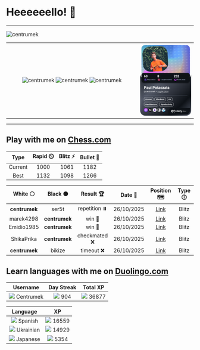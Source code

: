 # Heeeeeello! 👋

----

<div>
    <img
        src="https://komarev.com/ghpvc/?username=centrumek&label=visitors&color=0e75b6&style=flat"
        alt="centrumek"
    />
</div>

<table>
  <tbody>
    <tr>
      <td align="center" width="70%" colspan="2">
        <img 
            src="https://github-readme-stats.vercel.app/api?username=centrumek&show_icons=true&count_private=true&theme=dark&hide_border=true&hide=issues,contribs&bg_color=00000000"
            alt="centrumek"
          />
        <img
            src="https://github-readme-stats.vercel.app/api/top-langs/?username=centrumek&layout=compact&hide_border=true&theme=dark&bg_color=00000000&langs_count=6&exclude_repo=air-statistic-app"
            alt="centrumek"
        />
        <img 
            src="https://github-readme-streak-stats.herokuapp.com?user=centrumek&theme=dark&hide_border=true&background=FFFFFF00"
            alt="centrumek"
        />
      </td>
      <td width="30%" rowspan="2">
        <a href="https://app.daily.dev/centrumek">
          <img
            src="./devcard.png"
            alt="centrumek"
          />
        </a>
      </td>
    </tr>
  </tbody>
</table>

---

## Play with me on [Chess.com](https://www.chess.com/member/centrumek)

<div align="center">
<!--START_SECTION:chessStats-->
<!-- Automatically generated with https://github.com/Balastrong/chess-stats-action -->

| Type | Rapid ⏲️ | Blitz ⚡ | Bullet 🔫 |
|:---:|:---:|:---:|:---:|
| Current | 1000 | 1061 | 1182 |
| Best | 1132 | 1098 | 1266 |

| White ⚪ | Black ⚫ | Result 🏆 | Date 📅 | Position 🗺️ | Type 🕕 |
|:---:|:---:|:---:|:---:|:---:|:---:|
| **centrumek** | ser5t | repetition ⏸️ | 26/10/2025 | <a href="http://www.ee.unb.ca/cgi-bin/tervo/fen.pl?select=8/p7/1p6/1Pk5/P7/1K2b3/8/8 w - - 14 59">Link</a> | Blitz |
| marek4298 | **centrumek** | win 🥇 | 26/10/2025 | <a href="http://www.ee.unb.ca/cgi-bin/tervo/fen.pl?select=8/8/4pk2/2R4p/P3P1nP/8/6P1/3r2K1 w - - 1 41">Link</a> | Blitz |
| Emidio1985 | **centrumek** | win 🥇 | 26/10/2025 | <a href="http://www.ee.unb.ca/cgi-bin/tervo/fen.pl?select=7r/5k2/5p2/p7/1p6/1P4P1/P3r2q/2R2R1K w - - 0 42">Link</a> | Blitz |
| ShikaPrika | **centrumek** | checkmated ❌ | 26/10/2025 | <a href="http://www.ee.unb.ca/cgi-bin/tervo/fen.pl?select=r1bqkbnr/p2pp2p/n1p2p2/1p4pQ/3PP3/1B6/PPP2PPP/RNB1K1NR b KQkq - 3 6">Link</a> | Blitz |
| **centrumek** | bikize | timeout ❌ | 26/10/2025 | <a href="http://www.ee.unb.ca/cgi-bin/tervo/fen.pl?select=8/1p2k1r1/6p1/3p1p2/3P1P2/8/5K2/8 w - - 0 44">Link</a> | Blitz |

<!--END_SECTION:chessStats-->
</div>

## Learn languages with me on [Duolingo.com](https://www.duolingo.com/profile/Centrumek)

<div align="center">
<!--START_SECTION:duolingoStats-->
<!-- Automatically generated with https://github.com/centrumek/duolingo-readme-stats-->

| Username | Day Streak | Total XP |
|:---:|:---:|:---:|
| <img src="https://raw.githubusercontent.com/centrumek/duolingo-readme-stats/main/assets/duolingo.png" height="12"> Centrumek | <img src="https://raw.githubusercontent.com/centrumek/duolingo-readme-stats/main/assets/streakinactive.svg" height="12"> 904 | <img src="https://raw.githubusercontent.com/centrumek/duolingo-readme-stats/main/assets/xp.svg" height="12"> 36877 |

| Language | XP |
|:---:|:---:|
| <img src="https://raw.githubusercontent.com/centrumek/duolingo-readme-stats/main/assets/langs/spanish.svg" height="12"> Spanish | <img src="https://raw.githubusercontent.com/centrumek/duolingo-readme-stats/main/assets/xp.svg" height="12"> 16559 |
| <img src="https://raw.githubusercontent.com/centrumek/duolingo-readme-stats/main/assets/langs/ukrainian.svg" height="12"> Ukrainian | <img src="https://raw.githubusercontent.com/centrumek/duolingo-readme-stats/main/assets/xp.svg" height="12"> 14929 |
| <img src="https://raw.githubusercontent.com/centrumek/duolingo-readme-stats/main/assets/langs/japanese.svg" height="12"> Japanese | <img src="https://raw.githubusercontent.com/centrumek/duolingo-readme-stats/main/assets/xp.svg" height="12"> 5354 |

<!--END_SECTION:duolingoStats-->
</div>
<!--
**centrumek/centrumek** is a ✨ _special_ ✨ repository because its `README.md` (this file) appears on your GitHub profile.

Here are some ideas to get you started:

- 🔭 I’m currently working on ...
- 🌱 I’m currently learning ...
- 👯 I’m looking to collaborate on ...
- 🤔 I’m looking for help with ...
- 💬 Ask me about ...
- 📫 How to reach me: ...
- 😄 Pronouns: ...
- ⚡ Fun fact: ...
-->
